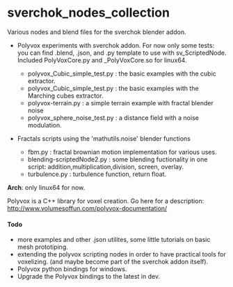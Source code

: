 # sverchok_nodes_collection
Various nodes and blend files for the sverchok blender addon.

* Polyvox experiments with sverchok addon. For now only some tests: you can find .blend, .json, and .py template to use with sv_ScriptedNode. Included PolyVoxCore.py and _PolyVoxCore.so for linux64.
  * polyvox_Cubic_simple_test.py : the basic examples with the cubic extractor.
  * polyvox_Cubic_simple_test.py : the basic examples with the Marching cubes extractor.
  * polyvox-terrain.py : a simple terrain example with  fractal blender noise
  * polyvox_sphere_noise_test.py : a distance field with a noise modulation.

* Fractals scripts using the 'mathutils.noise' blender functions
  * fbm.py : fractal brownian motion implementation for various uses.
  * blending-scriptedNode2.py : some blending fuctionality in one script: addition,multiplication,division, screen, overlay.
  * turbulence.py : turbulence function, return float.

**Arch**: only linux64 for now.

Polyvox is a C++ library for voxel creation. Go here for a description: http://www.volumesoffun.com/polyvox-documentation/



#### Todo

* more examples and other .json utilites, some little tutorials on basic mesh prototiping.
* extending the polyvox scripting nodes in order to have practical tools for voxelizing. (and maybe become part of the sverchok addon itself).
* Polyvox python bindings for windows.
* Upgrade the Polyvox bindings to the latest in dev.
